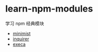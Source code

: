 # learn-npm-modules

学习 npm 经典模块

- [minimist](./npms/minimist)
- [inquirer](./npms/inquirer)
- [execa](./npms/execa)
